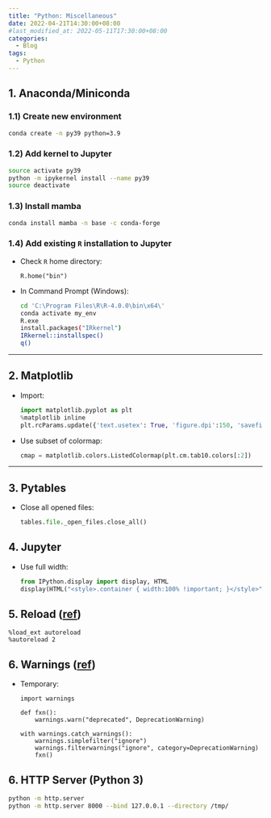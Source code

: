 ```yaml
---
title: "Python: Miscellaneous"
date: 2022-04-21T14:30:00+08:00
#last_modified_at: 2022-05-11T17:30:00+08:00
categories:
  - Blog
tags:
  - Python
---
```


## 1. Anaconda/Miniconda

### 1.1) Create new environment
```bash
conda create -n py39 python=3.9
```

### 1.2) Add kernel to Jupyter
```bash
source activate py39
python -m ipykernel install --name py39
source deactivate
```

### 1.3) Install mamba
```bash
conda install mamba -n base -c conda-forge
```

### 1.4) Add existing `R` installation to Jupyter

- Check `R` home directory: 

	```white
	R.home("bin")
	```

- In Command Prompt (Windows):

	```bash
	cd 'C:\Program Files\R\R-4.0.0\bin\x64\'
	conda activate my_env
	R.exe
	install.packages("IRkernel")
	IRkernel::installspec()
	q()
	```

---


## 2. Matplotlib

- Import:

	```python
	import matplotlib.pyplot as plt
	%matplotlib inline
	plt.rcParams.update({'text.usetex': True, 'figure.dpi':150, 'savefig.dpi':300})
	```

- Use subset of colormap:

	```python
	cmap = matplotlib.colors.ListedColormap(plt.cm.tab10.colors[:2])
	```

---

## 3. Pytables

- Close all opened files:

	```python
	tables.file._open_files.close_all()
	```

## 4. Jupyter

- Use full width:

	```python
	from IPython.display import display, HTML
	display(HTML("<style>.container { width:100% !important; }</style>"))
	```

## 5. Reload ([ref](https://ipython.org/ipython-doc/3/config/extensions/autoreload.html))

```
%load_ext autoreload
%autoreload 2
```

## 6. Warnings ([ref](https://docs.python.org/3/library/warnings.html#temporarily-suppressing-warnings))



- Temporary:
	```
	import warnings

	def fxn():
		warnings.warn("deprecated", DeprecationWarning)

	with warnings.catch_warnings():
		warnings.simplefilter("ignore")
		warnings.filterwarnings("ignore", category=DeprecationWarning)
		fxn()
	```


## 6. HTTP Server (Python 3)

```bash
python -m http.server
python -m http.server 8000 --bind 127.0.0.1 --directory /tmp/
```

